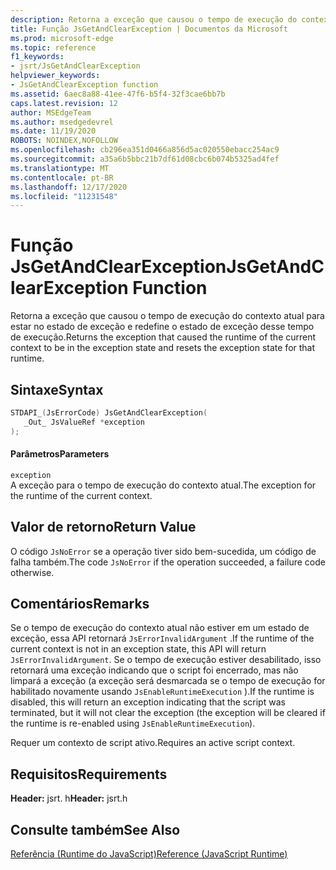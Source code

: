```yaml
---
description: Retorna a exceção que causou o tempo de execução do contexto atual para estar no estado de exceção e redefine o estado de exceção desse tempo de execução.
title: Função JsGetAndClearException | Documentos da Microsoft
ms.prod: microsoft-edge
ms.topic: reference
f1_keywords:
- jsrt/JsGetAndClearException
helpviewer_keywords:
- JsGetAndClearException function
ms.assetid: 6aec8a88-41ee-47f6-b5f4-32f3cae6bb7b
caps.latest.revision: 12
author: MSEdgeTeam
ms.author: msedgedevrel
ms.date: 11/19/2020
ROBOTS: NOINDEX,NOFOLLOW
ms.openlocfilehash: cb296ea351d0466a856d5ac020550ebacc254ac9
ms.sourcegitcommit: a35a6b5bbc21b7df61d08cbc6b074b5325ad4fef
ms.translationtype: MT
ms.contentlocale: pt-BR
ms.lasthandoff: 12/17/2020
ms.locfileid: "11231548"
---
```

# <span data-ttu-id="ec98e-103">Função JsGetAndClearException</span><span class="sxs-lookup"><span data-stu-id="ec98e-103">JsGetAndClearException Function</span></span>

<span data-ttu-id="ec98e-104">Retorna a exceção que causou o tempo de execução do contexto atual para estar no estado de exceção e redefine o estado de exceção desse tempo de execução.</span><span class="sxs-lookup"><span data-stu-id="ec98e-104">Returns the exception that caused the runtime of the current context to be in the exception state and resets the exception state for that runtime.</span></span>  
  
## <span data-ttu-id="ec98e-105">Sintaxe</span><span class="sxs-lookup"><span data-stu-id="ec98e-105">Syntax</span></span>  
  
```cpp  
STDAPI_(JsErrorCode) JsGetAndClearException(  
   _Out_ JsValueRef *exception  
);  
```  
  
#### <span data-ttu-id="ec98e-106">Parâmetros</span><span class="sxs-lookup"><span data-stu-id="ec98e-106">Parameters</span></span>  
 `exception`  
 <span data-ttu-id="ec98e-107">A exceção para o tempo de execução do contexto atual.</span><span class="sxs-lookup"><span data-stu-id="ec98e-107">The exception for the runtime of the current context.</span></span>  
  
## <span data-ttu-id="ec98e-108">Valor de retorno</span><span class="sxs-lookup"><span data-stu-id="ec98e-108">Return Value</span></span>  
 <span data-ttu-id="ec98e-109">O código `JsNoError` se a operação tiver sido bem-sucedida, um código de falha também.</span><span class="sxs-lookup"><span data-stu-id="ec98e-109">The code `JsNoError` if the operation succeeded, a failure code otherwise.</span></span>  
  
## <span data-ttu-id="ec98e-110">Comentários</span><span class="sxs-lookup"><span data-stu-id="ec98e-110">Remarks</span></span>  
 <span data-ttu-id="ec98e-111">Se o tempo de execução do contexto atual não estiver em um estado de exceção, essa API retornará `JsErrorInvalidArgument` .</span><span class="sxs-lookup"><span data-stu-id="ec98e-111">If the runtime of the current context is not in an exception state, this API will return `JsErrorInvalidArgument`.</span></span> <span data-ttu-id="ec98e-112">Se o tempo de execução estiver desabilitado, isso retornará uma exceção indicando que o script foi encerrado, mas não limpará a exceção (a exceção será desmarcada se o tempo de execução for habilitado novamente usando `JsEnableRuntimeExecution` ).</span><span class="sxs-lookup"><span data-stu-id="ec98e-112">If the runtime is disabled, this will return an exception indicating that the script was terminated, but it will not clear the exception (the exception will be cleared if the runtime is re-enabled using `JsEnableRuntimeExecution`).</span></span>  
  
 <span data-ttu-id="ec98e-113">Requer um contexto de script ativo.</span><span class="sxs-lookup"><span data-stu-id="ec98e-113">Requires an active script context.</span></span>  
  
## <span data-ttu-id="ec98e-114">Requisitos</span><span class="sxs-lookup"><span data-stu-id="ec98e-114">Requirements</span></span>  
 <span data-ttu-id="ec98e-115">**Header:** jsrt. h</span><span class="sxs-lookup"><span data-stu-id="ec98e-115">**Header:** jsrt.h</span></span>  
  
## <span data-ttu-id="ec98e-116">Consulte também</span><span class="sxs-lookup"><span data-stu-id="ec98e-116">See Also</span></span>  
 [<span data-ttu-id="ec98e-117">Referência (Runtime do JavaScript)</span><span class="sxs-lookup"><span data-stu-id="ec98e-117">Reference (JavaScript Runtime)</span></span>](../chakra-hosting/reference-javascript-runtime.md)
